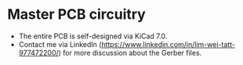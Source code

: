 # Master PCB circuitry

- The entire PCB is self-designed via KiCad 7.0.
- Contact me via LinkedIn (https://www.linkedin.com/in/lim-wei-tatt-977472200/) for more discussion about the Gerber files.
